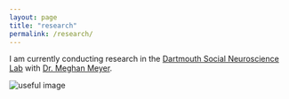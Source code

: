 ```yaml
---
layout: page
title: "research"
permalink: /research/
---
```


I am currently conducting research in the [Dartmouth Social Neuroscience Lab](http://www.dartmouth-socialneurolab.com/) with [Dr. Meghan Meyer](https://scholar.google.com/citations?user=4tyQoi0AAAAJ&hl=en).

![useful image](http://courtneyannjimenez.github.io/assets/logo.png)
